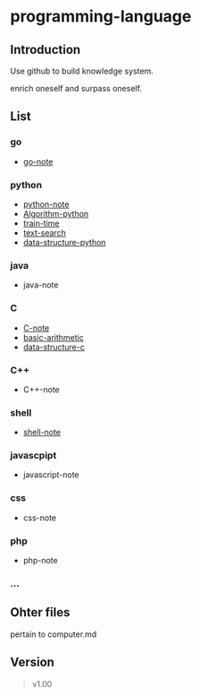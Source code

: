 # programming-language
## Introduction
Use github to build knowledge system.

enrich oneself and surpass oneself.

## List
### go
- [go-note](https://github.com/THINKINGth/go-note)

### python
- [python-note](https://github.com/THINKINGth/python-note)
- [Algorithm-python](https://github.com/THINKINGth/Algorithm-python)
- [train-time](https://github.com/THINKINGth/train_time)
- [text-search](https://github.com/THINKINGth/text-search)
- [data-structure-python](https://github.com/THINKINGth/data-structure-python)

### java
- java-note

### C
- [C-note](https://github.com/THINKINGth/C-note)
- [basic-arithmetic](https://github.com/THINKINGth/basic-arithmetic)
- [data-structure-c](https://github.com/THINKINGth/data-structure-c)

### C++
- C++-note

### shell
- [shell-note](https://github.com/THINKINGth/shell-note)

### javascpipt
- javascript-note

### css
- css-note

### php
- php-note


### ...


## Ohter files
pertain to computer.md

## Version
> v1.00
